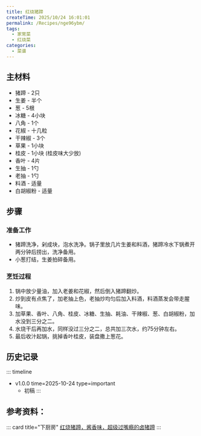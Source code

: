 ```yaml
---
title: 红烧猪蹄
createTime: 2025/10/24 16:01:01
permalink: /Recipes/nge96ybm/
tags:
  - 家常菜
  - 红烧菜
categories:
  - 菜谱
---
```


## 主材料
- 猪蹄 - 2只
- 生姜 - 半个
- 葱 - 5根
- 冰糖 - 4小块
- 八角 - 1个
- 花椒 - 十几粒
- 干辣椒 - 3个
- 草果 - 1小块
- 桂皮 - 1小块 (桂皮味大少放)
- 香叶 - 4片
- 生抽 - 1勺
- 老抽 - 1勺
- 料酒 - 适量
- 白胡椒粉 - 适量

## 步骤

### 准备工作
- 猪蹄洗净，剁成块，泡水洗净。锅子里放几片生姜和料酒，猪蹄冷水下锅煮开两分钟后捞出，洗净备用。
- 小葱打结，生姜拍碎备用。

### 烹饪过程
1. 锅中放少量油，加入老姜和花椒，然后倒入猪蹄翻炒。
2. 炒到皮有点焦了，加老抽上色，老抽炒均匀后加入料酒，料酒蒸发会带走腥味。
3. 加草果、香叶、八角、桂皮、冰糖、生抽、耗油、干辣椒、葱、白胡椒粉，加水没到三分之二。
4. 水烧干后再加水，同样没过三分之二，总共加三次水，约75分钟左右。
5. 最后收汁起锅，挑掉香叶桂皮，装盘撒上葱花。

## 历史记录

::: timeline
- v1.0.0
    time=2025-10-24 type=important
    - 初稿
::: 

## 参考资料：
::: card title="下厨房"
[红烧猪蹄，酱香味，超级过嘴瘾的卤猪蹄](https://www.xiachufang.com/recipe/103725672/)
:::